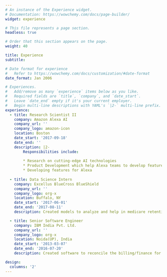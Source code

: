 ```yaml
---
# An instance of the Experience widget.
# Documentation: https://wowchemy.com/docs/page-builder/
widget: experience

# This file represents a page section.
headless: true

# Order that this section appears on the page.
weight: 40

title: Experience
subtitle:

# Date format for experience
#   Refer to https://wowchemy.com/docs/customization/#date-format
date_format: Jan 2006

# Experiences.
#   Add/remove as many `experience` items below as you like.
#   Required fields are `title`, `company`, and `date_start`.
#   Leave `date_end` empty if it's your current employer.
#   Begin multi-line descriptions with YAML's `|2-` multi-line prefix.
experience:
  - title: Research Scientist II
    company: Amazon Alexa AI
    company_url: ''
    company_logo: amazon-icon
    location: Boston
    date_start: '2017-09-18'
    date_end: ''
    description: |2-
        Responsibilities include:
        
        * Research on cutting-edge AI technologies
        * Product Development which help Alexa teams to develop features
        * Developing features for Alexa
        
  - title: Data Science Intern
    company: Excellus BlueCross BlueShield
    company_url: ''
    company_logo: org-x
    location: Buffalo, NY
    date_start: '2017-06-01'
    date_end: '2017-08-11'
    description: Created models to analyze and help in medicare retention.

  - title: Senior Software Engineer
    company: IBM India Pvt. Ltd.
    company_url: ''
    company_logo: org-x
    location: Noida(UP), India
    date_start: '2013-03-07'
    date_end: '2016-07-20'
    description: Created software to reconcile the billing/finance for various US/Canada clients.

design:
  columns: '2'
---
```

